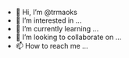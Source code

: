 - 👋 Hi, I’m @trmaoks
- 👀 I’m interested in ...
- 🌱 I’m currently learning ...
- 💞️ I’m looking to collaborate on ...
- 📫 How to reach me ...

<!---
trmaoks/trmaoks is a ✨ special ✨ repository because its `README.md` (this file) appears on your GitHub profile.
You can click the Preview link to take a look at your changes.
--->
